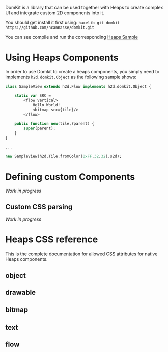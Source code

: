 DomKit is a library that can be used together with Heaps to create complex UI and integrate custom 2D components into it.

You should get install it first using: `haxelib git domkit https://github.com/ncannasse/domkit.git`

You can see compile and run the corresponding [Heaps Sample](https://github.com/HeapsIO/heaps/blob/master/samples/Domkit.hx)

# Using Heaps Components

In order to use Domkit to create a heaps components, you simply need to implements `h2d.domkit.Object` as the following sample shows:

```haxe
class SampleView extends h2d.Flow implements h2d.domkit.Object {

    static var SRC = 
        <flow vertical> 
            Hello World! 
            <bitmap src={tile}/>
        </flow>

    public function new(tile,?parent) {
        super(parent);
    }
}

...

new SampleView(h2d.Tile.fromColor(0xFF,32,32),s2d);
```

# Defining custom Components

_Work in progress_

## Custom CSS parsing

_Work in progress_

# Heaps CSS reference

This is the complete documentation for allowed CSS attributes for native Heaps components.

## object

## drawable

## bitmap

## text

## flow

